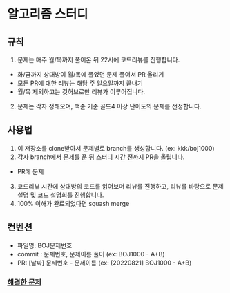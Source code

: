 # 알고리즘 스터디

## 규칙
1. 문제는 매주 월/목까지 풀어온 뒤 22시에 코드리뷰를 진행합니다.
  - 화/금까지 상대방이 월/목에 풀었던 문제 풀어서 PR 올리기
  - 모든 PR에 대한 리뷰는 해당 주 일요일까지 끝내기
  - 월/목 제외하고는 깃허브로만 리뷰가 이루어집니다.
2. 문제는 각자 정해오며, 백준 기준 골드4 이상 난이도의 문제를 선정합니다.

## 사용법
1. 이 저장소를 clone받아서 문제별로 branch를 생성합니다. (ex: kkk/boj1000)
2. 각자 branch에서 문제를 푼 뒤 스터디 시간 전까지 PR을 올립니다.
  - PR에 문제 
3. 코드리뷰 시간에 상대방의 코드를 읽어보며 리뷰를 진행하고, 리뷰를 바탕으로 문제 설명 및 코드 설명회를 진행합니다.
4. 100% 이해가 완료되었다면 squash merge

## 컨벤션
- 파일명: BOJ문제번호
- commit : 문제번호, 문제이름 풀이 (ex: BOJ1000 - A+B)
- PR: [날짜] 문제번호 - 문제이름 (ex: [20220821] BOJ1000 - A+B)

### [해결한 문제](https://github.com/rkarud1234/algostudy/blob/main/problems.md)
